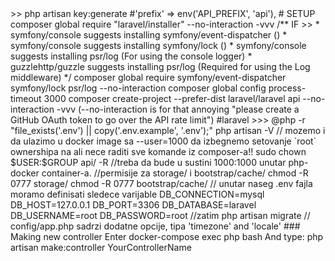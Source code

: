 <?php 
docker-compose build && docker-compose up -d
docker-compose exec --user=82 php bash # nije `php sh`




#laravel >>> php artisan key:generate

#'prefix' => env('API_PREFIX', 'api'),

# SETUP 
composer global require "laravel/installer" --no-interaction -vvv
	/** IF >>
	 * symfony/console suggests installing symfony/event-dispatcher ()
	 * symfony/console suggests installing symfony/lock ()
	 * symfony/console suggests installing psr/log (For using the console logger)
	 * guzzlehttp/guzzle suggests installing psr/log (Required for using the Log middleware)
	 */
composer global require symfony/event-dispatcher symfony/lock psr/log --no-interaction

composer global config process-timeout 3000

composer create-project --prefer-dist laravel/laravel api --no-interaction -vvv (--no-interaction is for that annoying "please create a GitHub OAuth token to go over the API rate limit")

#laravel >>>  @php -r "file_exists('.env') || copy('.env.example', '.env');"

php artisan -V

// mozemo i da ulazimo u docker image sa --user=1000 da izbegnemo setovanje `root` ownershipa na  ali nece raditi sve komande iz composer-a!!
sudo chown $USER:$GROUP api/ -R  //treba da bude u sustini 1000:1000 unutar php-docker container-a.

//permisije za  storage/ i bootstrap/cache/
chmod -R 0777 storage/
chmod -R 0777 bootstrap/cache/

// unutar naseg .env fajla moramo definisati sledece varijable
DB_CONNECTION=mysql
DB_HOST=127.0.0.1
DB_PORT=3306
DB_DATABASE=laravel
DB_USERNAME=root
DB_PASSWORD=root

//zatim 
php artisan migrate


// config/app.php sadrzi dodatne opcije, tipa 'timezone' and 'locale'






### Making new controller 
Enter 
	docker-compose exec php bash

And type: php artisan make:controller YourControllerName